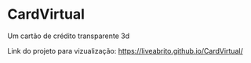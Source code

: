 # CardVirtual
Um cartão de crédito transparente 3d

Link do projeto para vizualização: https://liveabrito.github.io/CardVirtual/
